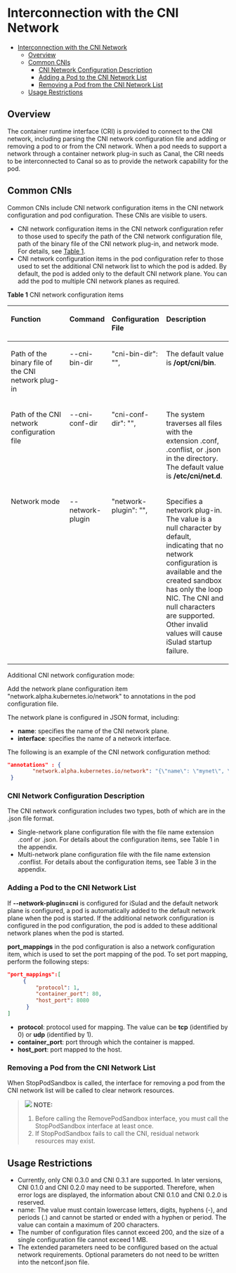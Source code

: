 # Interconnection with the CNI Network

- [Interconnection with the CNI Network](#interconnection-with-the-cni-network)
    - [Overview](#overview-0)
    - [Common CNIs](#common-cnis)
        - [CNI Network Configuration Description](#cni-network-configuration-description)
        - [Adding a Pod to the CNI Network List](#adding-a-pod-to-the-cni-network-list)
        - [Removing a Pod from the CNI Network List](#removing-a-pod-from-the-cni-network-list)
    - [Usage Restrictions](#usage-restrictions)

## Overview

The container runtime interface \(CRI\) is provided to connect to the CNI network, including parsing the CNI network configuration file and adding or removing a pod to or from the CNI network. When a pod needs to support a network through a container network plug-in such as Canal, the CRI needs to be interconnected to Canal so as to provide the network capability for the pod.

## Common CNIs

Common CNIs include CNI network configuration items in the CNI network configuration and pod configuration. These CNIs are visible to users.

- CNI network configuration items in the CNI network configuration refer to those used to specify the path of the CNI network configuration file, path of the binary file of the CNI network plug-in, and network mode. For details, see  [Table 1](#en-us_topic_0183259146_table18221919589).
- CNI network configuration items in the pod configuration refer to those used to set the additional CNI network list to which the pod is added. By default, the pod is added only to the default CNI network plane. You can add the pod to multiple CNI network planes as required.

**Table  1**  CNI network configuration items

<a name="en-us_topic_0183259146_table18221919589"></a>
<table><thead align="left"><tr id="en-us_topic_0183259146_row2225191085"><th class="cellrowborder" valign="top" width="30.826917308269174%" id="mcps1.2.5.1.1"><p id="en-us_topic_0183259146_p1022619489"><a name="en-us_topic_0183259146_p1022619489"></a><a name="en-us_topic_0183259146_p1022619489"></a><strong id="en-us_topic_0183259146_b842352706184423"><a name="en-us_topic_0183259146_b842352706184423"></a><a name="en-us_topic_0183259146_b842352706184423"></a>Function</strong></p>
</th>
<th class="cellrowborder" valign="top" width="16.328367163283673%" id="mcps1.2.5.1.2"><p id="en-us_topic_0183259146_p1022419587"><a name="en-us_topic_0183259146_p1022419587"></a><a name="en-us_topic_0183259146_p1022419587"></a>Command</p>
</th>
<th class="cellrowborder" valign="top" width="17.028297170282972%" id="mcps1.2.5.1.3"><p id="en-us_topic_0183259146_p3226192815"><a name="en-us_topic_0183259146_p3226192815"></a><a name="en-us_topic_0183259146_p3226192815"></a>Configuration File</p>
</th>
<th class="cellrowborder" valign="top" width="35.816418358164185%" id="mcps1.2.5.1.4"><p id="en-us_topic_0183259146_p1689202318912"><a name="en-us_topic_0183259146_p1689202318912"></a><a name="en-us_topic_0183259146_p1689202318912"></a>Description</p>
</th>
</tr>
</thead>
<tbody><tr id="en-us_topic_0183259146_row822131914815"><td class="cellrowborder" valign="top" width="30.826917308269174%" headers="mcps1.2.5.1.1 "><p id="en-us_topic_0183259146_p62201919815"><a name="en-us_topic_0183259146_p62201919815"></a><a name="en-us_topic_0183259146_p62201919815"></a>Path of the binary file of the CNI network plug-in</p>
</td>
<td class="cellrowborder" valign="top" width="16.328367163283673%" headers="mcps1.2.5.1.2 "><p id="en-us_topic_0183259146_p15221919480"><a name="en-us_topic_0183259146_p15221919480"></a><a name="en-us_topic_0183259146_p15221919480"></a>--cni-bin-dir</p>
</td>
<td class="cellrowborder" valign="top" width="17.028297170282972%" headers="mcps1.2.5.1.3 "><p id="en-us_topic_0183259146_p112261910816"><a name="en-us_topic_0183259146_p112261910816"></a><a name="en-us_topic_0183259146_p112261910816"></a>"cni-bin-dir": "",</p>
</td>
<td class="cellrowborder" valign="top" width="35.816418358164185%" headers="mcps1.2.5.1.4 "><p id="en-us_topic_0183259146_p156897237917"><a name="en-us_topic_0183259146_p156897237917"></a><a name="en-us_topic_0183259146_p156897237917"></a>The default value is <strong id="en-us_topic_0183259146_b27602031133415"><a name="en-us_topic_0183259146_b27602031133415"></a><a name="en-us_topic_0183259146_b27602031133415"></a>/opt/cni/bin</strong>.</p>
</td>
</tr>
<tr id="en-us_topic_0183259146_row822719788"><td class="cellrowborder" valign="top" width="30.826917308269174%" headers="mcps1.2.5.1.1 "><p id="en-us_topic_0183259146_p16221519887"><a name="en-us_topic_0183259146_p16221519887"></a><a name="en-us_topic_0183259146_p16221519887"></a>Path of the CNI network configuration file</p>
</td>
<td class="cellrowborder" valign="top" width="16.328367163283673%" headers="mcps1.2.5.1.2 "><p id="en-us_topic_0183259146_p13221191487"><a name="en-us_topic_0183259146_p13221191487"></a><a name="en-us_topic_0183259146_p13221191487"></a>--cni-conf-dir</p>
</td>
<td class="cellrowborder" valign="top" width="17.028297170282972%" headers="mcps1.2.5.1.3 "><p id="en-us_topic_0183259146_p192251917811"><a name="en-us_topic_0183259146_p192251917811"></a><a name="en-us_topic_0183259146_p192251917811"></a>"cni-conf-dir": "",</p>
</td>
<td class="cellrowborder" valign="top" width="35.816418358164185%" headers="mcps1.2.5.1.4 "><p id="en-us_topic_0183259146_p4689023297"><a name="en-us_topic_0183259146_p4689023297"></a><a name="en-us_topic_0183259146_p4689023297"></a>The system traverses all files with the extension .conf, .conflist, or .json in the directory. The default value is <strong id="en-us_topic_0183259146_b837081743516"><a name="en-us_topic_0183259146_b837081743516"></a><a name="en-us_topic_0183259146_b837081743516"></a>/etc/cni/net.d</strong>.</p>
</td>
</tr>
<tr id="en-us_topic_0183259146_row192251915816"><td class="cellrowborder" valign="top" width="30.826917308269174%" headers="mcps1.2.5.1.1 "><p id="en-us_topic_0183259146_p42211193817"><a name="en-us_topic_0183259146_p42211193817"></a><a name="en-us_topic_0183259146_p42211193817"></a>Network mode</p>
</td>
<td class="cellrowborder" valign="top" width="16.328367163283673%" headers="mcps1.2.5.1.2 "><p id="en-us_topic_0183259146_p17221519484"><a name="en-us_topic_0183259146_p17221519484"></a><a name="en-us_topic_0183259146_p17221519484"></a>--network-plugin</p>
</td>
<td class="cellrowborder" valign="top" width="17.028297170282972%" headers="mcps1.2.5.1.3 "><p id="en-us_topic_0183259146_p1122131911812"><a name="en-us_topic_0183259146_p1122131911812"></a><a name="en-us_topic_0183259146_p1122131911812"></a>"network-plugin": "",</p>
</td>
<td class="cellrowborder" valign="top" width="35.816418358164185%" headers="mcps1.2.5.1.4 "><p id="en-us_topic_0183259146_p1268916231694"><a name="en-us_topic_0183259146_p1268916231694"></a><a name="en-us_topic_0183259146_p1268916231694"></a>Specifies a network plug-in. The value is a null character by default, indicating that no network configuration is available and the created sandbox has only the loop NIC. The CNI and null characters are supported. Other invalid values will cause iSulad startup failure.</p>
</td>
</tr>
</tbody>
</table>

Additional CNI network configuration mode:

Add the network plane configuration item "network.alpha.kubernetes.io/network" to annotations in the pod configuration file.

The network plane is configured in JSON format, including:

- **name**: specifies the name of the CNI network plane.
- **interface**: specifies the name of a network interface.

The following is an example of the CNI network configuration method:

```json
"annotations" : {
        "network.alpha.kubernetes.io/network": "{\"name\": \"mynet\", \"interface\": \"eth1\"}"
 }
```

### CNI Network Configuration Description

The CNI network configuration includes two types, both of which are in the .json file format.

- Single-network plane configuration file with the file name extension .conf or .json. For details about the configuration items, see  Table 1 in the appendix.
- Multi-network plane configuration file with the file name extension .conflist. For details about the configuration items, see  Table 3 in the appendix.

### Adding a Pod to the CNI Network List

If  **--network-plugin=cni**  is configured for iSulad and the default network plane is configured, a pod is automatically added to the default network plane when the pod is started. If the additional network configuration is configured in the pod configuration, the pod is added to these additional network planes when the pod is started.

**port\_mappings**  in the pod configuration is also a network configuration item, which is used to set the port mapping of the pod. To set port mapping, perform the following steps:

```json
"port_mappings":[
     { 
         "protocol": 1,
         "container_port": 80,
         "host_port": 8080
      }
]
```

- **protocol**: protocol used for mapping. The value can be  **tcp**  \(identified by 0\) or  **udp**  \(identified by 1\).
- **container\_port**: port through which the container is mapped.
- **host\_port**: port mapped to the host.

### Removing a Pod from the CNI Network List

When StopPodSandbox is called, the interface for removing a pod from the CNI network list will be called to clear network resources.

>![](./public_sys-resources/icon-note.gif) **NOTE:**
>
>1. Before calling the RemovePodSandbox interface, you must call the StopPodSandbox interface at least once.  
>2. If StopPodSandbox fails to call the CNI, residual network resources may exist.  

## Usage Restrictions

- Currently, only CNI 0.3.0 and CNI 0.3.1 are supported. In later versions, CNI 0.1.0 and CNI 0.2.0 may need to be supported. Therefore, when error logs are displayed, the information about CNI 0.1.0 and CNI 0.2.0 is reserved.
- name: The value must contain lowercase letters, digits, hyphens \(-\), and periods \(.\) and cannot be started or ended with a hyphen or period. The value can contain a maximum of 200 characters.
- The number of configuration files cannot exceed 200, and the size of a single configuration file cannot exceed 1 MB.
- The extended parameters need to be configured based on the actual network requirements. Optional parameters do not need to be written into the netconf.json file.
